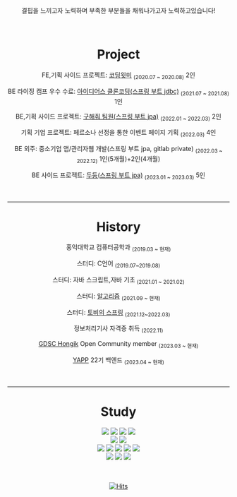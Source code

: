 
<div align="center">
결핍을 느끼고자 노력하며 부족한 부분들을 채워나가고자 노력하고있습니다!  
<br><br><br>
 
# Project  
<p>FE,기획 사이드 프로젝트: <a href="https://github.com/cofls6581/CodingWithMePublic">코딩윗미</a> <sub>(2020.07 ~ 2020.08)</sub> 2인
<p>BE 라이징 캠프 우수 수료: <a href="https://github.com/cofls6581/idus-server">아이디어스 클론코딩(스프링 부트 jdbc)</a> <sub>(2021.07 ~ 2021.08)</sub> 1인
<p>BE,기획 사이드 프로젝트: <a href="https://github.com/whereismyteam/backend_dev_whereismyteam">구해줘 팀원(스프링 부트 jpa)</a> <sub>(2022.01 ~ 2022.03)</sub> 2인
<p>기획 기업 프로젝트: 페르소나 선정을 통한 이벤트 페이지 기획 <sub>(2022.03)</sub> 4인
<p>BE 외주: 중소기업 앱/관리자웹 개발(스프링 부트 jpa, gitlab private) <sub>(2022.03 ~ 2022.12)</sub> 1인(5개월)+2인(4개월)
<p>BE 사이드 프로젝트:  <a href="https://github.com/Gosrock/DuDoong-Backend">두둥(스프링 부트 jpa)</a> <sub>(2023.01 ~ 2023.03)</sub> 5인
<br><br><br>
 
 - - -
 
# History  
<p>홍익대학교 컴퓨터공학과 <sub>(2019.03 ~ 현재)</sub>
<p>스터디: C언어 <sub>(2019.07~2019.08)</sub>
<p>스터디: 자바 스크립트,자바 기초 <sub>(2021.01 ~ 2021.02)</sub>
<p>스터디: <a href="https://github.com/cofls6581/hongjangal">알고리즘</a> <sub>(2021.09 ~ 현재)</sub>
<p>스터디: <a href="https://cofls6581.tistory.com/136">토비의 스프링</a> <sub>(2021.12~2022.03)</sub>
<p>정보처리기사 자격증 취득 <sub>(2022.11)</sub>
<p><a href="https://github.com/GDSC-Hongik">GDSC Hongik</a> Open Community member <sub>(2023.03 ~ 현재)</sub>
<p><a href="https://www.yapp.co.kr/">YAPP</a> 22기 백엔드 <sub>(2023.04 ~ 현재)</sub>
<br><br><br>
 
 - - -
 
# Study
<img src="https://img.shields.io/badge/C-A8B9CC?style=flat-square&logoColor=white"> 
<img src="https://img.shields.io/badge/C++-00599C?style=flat-square&logo=C++&logoColor=white">
<img src="https://img.shields.io/badge/Java-007396?style=flat-square&logo=Java&logoColor=white">
<img src="https://img.shields.io/badge/JavaScript-F7DF1E?style=flat-square&logo=JavaScript&logoColor=white">
<br>
<img src="https://img.shields.io/badge/HTML5-E34F26?style=flat-square&logo=HTML5&logoColor=white"> 
<img src="https://img.shields.io/badge/CSS3-1572B6?style=flat-squaree&logo=CSS3&logoColor=white">
<br>
<img src="https://img.shields.io/badge/Spring-6DB33F?style=for-the-badge&logo=Spring&logoColor=white"> 
<img src="https://img.shields.io/badge/MySQL-4479A1?style=for-the-badge&logo=MySQL&logoColor=white">
<img src="https://img.shields.io/badge/NGINX-009639?style=for-the-badge&logo=NGINX&logoColor=white">
<img src="https://img.shields.io/badge/AmazonAWS-232F3E?style=for-the-badge&logo=Amazon AWS&logoColor=white">
<img src="https://img.shields.io/badge/Apache tomcat-F8DC75?style=for-the-badge&logo=apachetomcat&logoColor=white">
<br>
<img src="https://img.shields.io/badge/Docker-2496ED?style=for-the-badge&logo=Docker&logoColor=white">
<img src="https://img.shields.io/badge/Kubernetes-326CE5?style=for-the-badge&logo=Kubernetes&logoColor=white">
<img src="https://img.shields.io/badge/Redis-DC382D?style=for-the-badge&logo=Redis&logoColor=white">
<br>
 
<br>
<br>

  [![Hits](https://hits.seeyoufarm.com/api/count/incr/badge.svg?url=https%3A%2F%2Fgithub.com%2Fcofls6581%2Fhit-counter&count_bg=%237DB5E7&title_bg=%238684D9&icon=&icon_color=%23F5F5F5&title=hits&edge_flat=false)](https://hits.seeyoufarm.com)  
  
</div>

